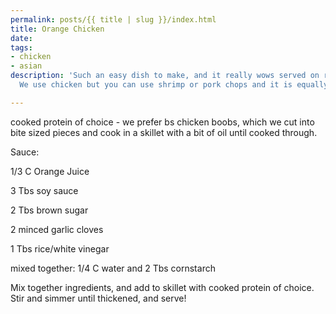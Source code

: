 ```yaml
---
permalink: posts/{{ title | slug }}/index.html
title: Orange Chicken
date: 
tags:
- chicken
- asian
description: 'Such an easy dish to make, and it really wows served on rice with broccoli!
  We use chicken but you can use shrimp or pork chops and it is equally amazing! '

---
```

cooked protein of choice - we prefer bs chicken boobs, which we cut into bite sized pieces and cook in a skillet with a bit of oil until cooked through. 

Sauce: 

1/3 C Orange Juice

3 Tbs soy sauce

2 Tbs brown sugar

2 minced garlic cloves

1 Tbs rice/white vinegar

mixed together: 1/4 C water and 2 Tbs cornstarch

Mix together ingredients, and add to skillet with cooked protein of choice. Stir and simmer until thickened, and serve! 
